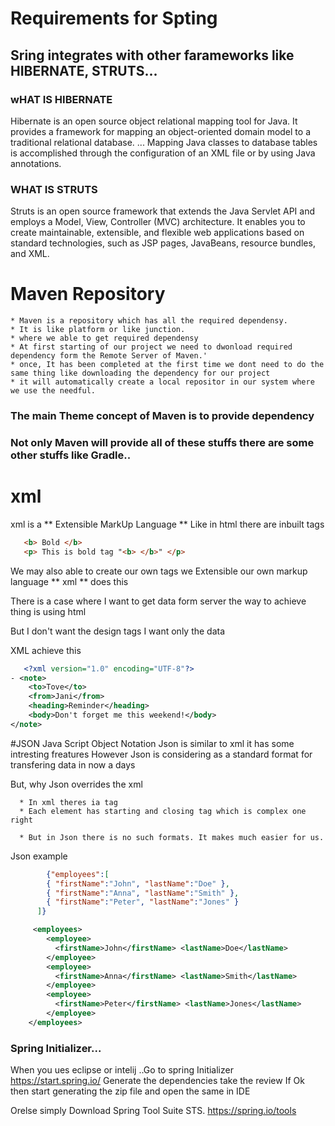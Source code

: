 # Requirements for Spting
## Sring integrates with other farameworks like HIBERNATE, STRUTS...
   ### wHAT IS HIBERNATE
   Hibernate is an open source object relational mapping tool for Java. 
    It provides a framework for mapping an object-oriented domain model to a traditional relational database. ... 
    Mapping Java classes to database tables is accomplished through the configuration of an XML file or by using Java annotations.
   ### WHAT IS STRUTS
       
   Struts is an open source framework that extends the Java Servlet API and employs a Model, View, Controller (MVC) architecture. 
      It enables you to create maintainable, extensible, and flexible web applications based on standard technologies, 
      such as JSP pages, JavaBeans, resource bundles, and XML.

# Maven Repository
    * Maven is a repository which has all the required dependensy. 
    * It is like platform or like junction. 
    * where we able to get required dependensy  
    * At first starting of our project we need to dwonload required dependency form the Remote Server of Maven.'
    * once, It has been completed at the first time we dont need to do the same thing like downloading the dependency for our project
    * it will automatically create a local repositor in our system where we use the needful.
    
   ### The main Theme concept of Maven is to provide dependency 
   ### Not only Maven will provide all of these stuffs there are some other stuffs like Gradle..
#  xml
   xml is a ** Extensible MarkUp Language ** 
   Like in html there are inbuilt tags 
   ```html
      <b> Bold </b>
      <p> This is bold tag "<b> </b>" </p>
   ```
   We may also able to create our own tags we Extensible our own markup language
   ** xml ** does this
   
   There is a case where I want to get data form server the way to achieve thing is using html
   
   But I don't want the design tags I want only the data
   
   XML achieve this
   
   ```xml
      <?xml version="1.0" encoding="UTF-8"?>
 - <note>
       <to>Tove</to>
       <from>Jani</from>
       <heading>Reminder</heading>
       <body>Don't forget me this weekend!</body>
   </note>
   ```
 #JSON
 Java Script Object Notation
   Json is similar to xml it has some intresting freatures 
   However Json is considering as a standard format for transfering data in now a days
   
   But, why Json overrides the xml
   
      * In xml theres ia tag 
      * Each element has starting and closing tag which is complex one right
      
      * But in Json there is no such formats. It makes much easier for us.
   
   Json example
 
   ```json
           {"employees":[
           { "firstName":"John", "lastName":"Doe" },
           { "firstName":"Anna", "lastName":"Smith" },
           { "firstName":"Peter", "lastName":"Jones" }
         ]}
   ```
    
   ```xml
        <employees>
           <employee>
             <firstName>John</firstName> <lastName>Doe</lastName>
           </employee>
           <employee>
             <firstName>Anna</firstName> <lastName>Smith</lastName>
           </employee>
           <employee>
             <firstName>Peter</firstName> <lastName>Jones</lastName>
           </employee>
       </employees>
   ```
   ### Spring Initializer...
   
   When you ues eclipse or intelij ..Go to spring Initializer https://start.spring.io/ Generate the dependencies take the review If Ok then start generating the zip file and open the same in IDE
   
   Orelse simply Download Spring Tool Suite STS. https://spring.io/tools
   
